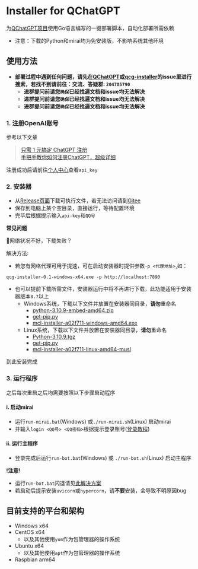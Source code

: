 # Installer for QChatGPT

为[QChatGPT项目](https://github.com/RockChinQ/QChatGPT)使用Go语言编写的一键部署脚本，自动化部署所需依赖  

- 注意：下载的Python和mirai均为免安装版，不影响系统其他环境

## 使用方法

- **部署过程中遇到任何问题，请先在[QChatGPT](https://github.com/RockChinQ/QChatGPT/issues)或[qcg-installer](https://github.com/RockChinQ/qcg-installer/issues)的issue里进行搜索，若找不到请前往：交流、答疑群: `204785790`**
    - **进群提问前请您`确保`已经找遍文档和issue均无法解决**
    - **进群提问前请您`确保`已经找遍文档和issue均无法解决**
    - **进群提问前请您`确保`已经找遍文档和issue均无法解决**

### 1. 注册OpenAI账号

参考以下文章

> [只需 1 元搞定 ChatGPT 注册](https://zhuanlan.zhihu.com/p/589470082)  
> [手把手教你如何注册ChatGPT，超级详细](https://guxiaobei.com/51461)

注册成功后请前往[个人中心](https://beta.openai.com/account/api-keys)查看`api_key`  

### 2. 安装器

- 从[Release页面](https://github.com/RockChinQ/qcg-installer/releases/latest)下载可执行文件，若无法访问请到[Gitee](https://gitee.com/RockChin/qcg-installer/releases/latest)   
- 保存到电脑上某个空目录，直接运行，等待配置环境
- 完毕后根据提示输入`api-key`和`QQ号`  

**常见问题**
<detail>
<summary>📵网络状况不好，下载失败？</summary>

解决方法:

- 若您有网络代理可用于提速，可在启动安装器时提供参数`-p <代理地址>`,如：
```
qcg-installer-0.1-windows-x64.exe -p http://localhost:7890
```

- 也可以提前下载所需文件，安装器运行中将不再进行下载，此功能适用于安装器版本`0.7`以上
    - Windows系统，下载以下文件并放置在安装器同目录，**请勿**重命名
        - [python-3.10.9-embed-amd64.zip](https://www.python.org/ftp/python/3.10.9/python-3.10.9-embed-amd64.zip)
        - [get-pip.py](https://bootstrap.pypa.io/get-pip.py)
        - [mcl-installer-a02f711-windows-amd64.exe](https://github.com/iTXTech/mcl-installer/releases/download/a02f711/mcl-installer-a02f711-windows-amd64.exe)
    - Linux系统，下载以下文件并放置在安装器同目录，**请勿**重命名
        - [Python-3.10.9.tgz](https://www.python.org/ftp/python/3.10.9/Python-3.10.9.tgz)
        - [get-pip.py](https://bootstrap.pypa.io/get-pip.py)
        - [mcl-installer-a02f711-linux-amd64-musl](https://github.com/iTXTech/mcl-installer/releases/download/a02f711/mcl-installer-a02f711-linux-amd64-musl)
</detail>

到此安装完成

### 3. 运行程序

之后每次重启之后均需要按照以下步骤启动程序

#### i. 启动mirai
- 运行`run-mirai.bat`(Windows) 或`./run-mirai.sh`(Linux) 启动mirai
- 并输入`login <QQ号> <QQ密码>`根据提示登录账号([登录教程](https://yiri-mirai.wybxc.cc/tutorials/01/configuration#4-%E7%99%BB%E5%BD%95-qq))

#### ii. 运行主程序

- 登录完成后运行`run-bot.bat`(Windows) 或 `./run-bot.sh`(Linux) 启动主程序  

**!注意!**

- 运行`run-bot.bat`闪退请见[此解决方案](https://github.com/RockChinQ/qcg-installer/issues/2)
- 若启动后提示安装`uvicorn`或`hypercorn`，请**不要**安装，会导致不明原因bug

## 目前支持的平台和架构

- Windows x64
- CentOS x64
    - 以及其他使用`yum`作为包管理器的操作系统
- Ubuntu x64
    - 以及其他使用`apt`作为包管理器的操作系统
- Raspbian arm64
